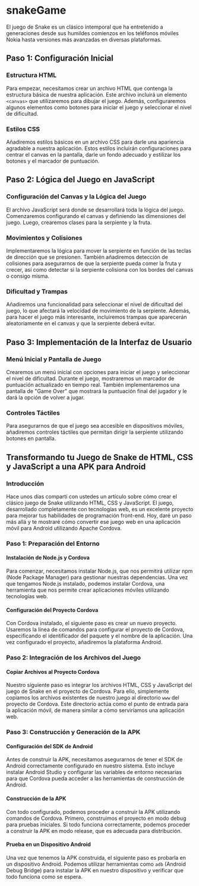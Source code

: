 # snakeGame

El juego de Snake es un clásico intemporal que ha entretenido a generaciones desde sus humildes comienzos en los teléfonos móviles Nokia hasta versiones más avanzadas en diversas plataformas.

## Paso 1: Configuración Inicial

### Estructura HTML

Para empezar, necesitamos crear un archivo HTML que contenga la estructura básica de nuestra aplicación. Este archivo incluirá un elemento `<canvas>` que utilizaremos para dibujar el juego. Además, configuraremos algunos elementos como botones para iniciar el juego y seleccionar el nivel de dificultad.

### Estilos CSS

Añadiremos estilos básicos en un archivo CSS para darle una apariencia agradable a nuestra aplicación. Estos estilos incluirán configuraciones para centrar el canvas en la pantalla, darle un fondo adecuado y estilizar los botones y el marcador de puntuación.

## Paso 2: Lógica del Juego en JavaScript

### Configuración del Canvas y la Lógica del Juego

El archivo JavaScript será donde se desarrollará toda la lógica del juego. Comenzaremos configurando el canvas y definiendo las dimensiones del juego. Luego, crearemos clases para la serpiente y la fruta.

### Movimientos y Colisiones

Implementaremos la lógica para mover la serpiente en función de las teclas de dirección que se presionen. También añadiremos detección de colisiones para asegurarnos de que la serpiente pueda comer la fruta y crecer, así como detectar si la serpiente colisiona con los bordes del canvas o consigo misma.

### Dificultad y Trampas

Añadiremos una funcionalidad para seleccionar el nivel de dificultad del juego, lo que afectará la velocidad de movimiento de la serpiente. Además, para hacer el juego más interesante, incluiremos trampas que aparecerán aleatoriamente en el canvas y que la serpiente deberá evitar.

## Paso 3: Implementación de la Interfaz de Usuario

### Menú Inicial y Pantalla de Juego

Crearemos un menú inicial con opciones para iniciar el juego y seleccionar el nivel de dificultad. Durante el juego, mostraremos un marcador de puntuación actualizado en tiempo real. También implementaremos una pantalla de "Game Over" que mostrará la puntuación final del jugador y le dará la opción de volver a jugar.

### Controles Táctiles

Para asegurarnos de que el juego sea accesible en dispositivos móviles, añadiremos controles táctiles que permitan dirigir la serpiente utilizando botones en pantalla.

## Transformando tu Juego de Snake de HTML, CSS y JavaScript a una APK para Android

### Introducción

Hace unos días compartí con ustedes un artículo sobre cómo crear el clásico juego de Snake utilizando HTML, CSS y JavaScript. El juego, desarrollado completamente con tecnologías web, es un excelente proyecto para mejorar tus habilidades de programación front-end. Hoy, daré un paso más allá y te mostraré cómo convertir ese juego web en una aplicación móvil para Android utilizando Apache Cordova.

### Paso 1: Preparación del Entorno

#### Instalación de Node.js y Cordova

Para comenzar, necesitamos instalar Node.js, que nos permitirá utilizar npm (Node Package Manager) para gestionar nuestras dependencias. Una vez que tengamos Node.js instalado, podemos instalar Cordova, una herramienta que nos permite crear aplicaciones móviles utilizando tecnologías web.

#### Configuración del Proyecto Cordova

Con Cordova instalado, el siguiente paso es crear un nuevo proyecto. Usaremos la línea de comandos para configurar el proyecto de Cordova, especificando el identificador del paquete y el nombre de la aplicación. Una vez configurado el proyecto, añadiremos la plataforma Android.

### Paso 2: Integración de los Archivos del Juego

#### Copiar Archivos al Proyecto Cordova

Nuestro siguiente paso es integrar los archivos HTML, CSS y JavaScript del juego de Snake en el proyecto de Cordova. Para ello, simplemente copiamos los archivos existentes de nuestro juego al directorio `www` del proyecto de Cordova. Este directorio actúa como el punto de entrada para la aplicación móvil, de manera similar a cómo serviríamos una aplicación web.

### Paso 3: Construcción y Generación de la APK

#### Configuración del SDK de Android

Antes de construir la APK, necesitamos asegurarnos de tener el SDK de Android correctamente configurado en nuestro sistema. Esto incluye instalar Android Studio y configurar las variables de entorno necesarias para que Cordova pueda acceder a las herramientas de construcción de Android.

#### Construcción de la APK

Con todo configurado, podemos proceder a construir la APK utilizando comandos de Cordova. Primero, construimos el proyecto en modo debug para pruebas iniciales. Si todo funciona correctamente, podemos proceder a construir la APK en modo release, que es adecuada para distribución.

#### Prueba en un Dispositivo Android

Una vez que tenemos la APK construida, el siguiente paso es probarla en un dispositivo Android. Podemos utilizar herramientas como `adb` (Android Debug Bridge) para instalar la APK en nuestro dispositivo y verificar que todo funciona como se espera.

